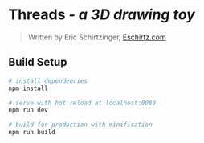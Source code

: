 # Threads *- a 3D drawing toy*
>Written by Eric Schirtzinger, [Eschirtz.com](https://eschirtz.com)

## Build Setup

``` bash
# install dependencies
npm install

# serve with hot reload at localhost:8080
npm run dev

# build for production with minification
npm run build

```
